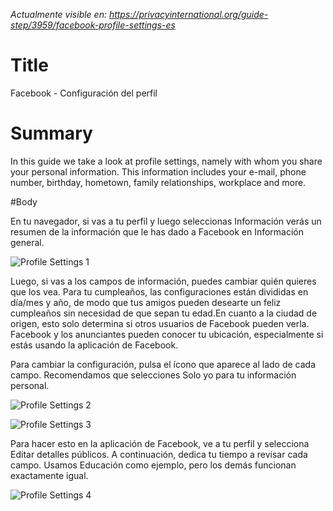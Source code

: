 *Actualmente visible en: https://privacyinternational.org/guide-step/3959/facebook-profile-settings-es*

# Title

Facebook - Configuración del perfil

# Summary

In this guide we take a look at profile settings, namely with whom you share your personal information. This information includes your e-mail, phone number, birthday, hometown, family relationships, workplace and more.

#Body

En tu navegador, si vas a tu perfil y luego seleccionas Información verás un resumen de la información que le has dado a Facebook en Información general.

![Profile Settings 1](../../images/Facebook/fb-profile-1.png?raw=true)

Luego, si vas a los campos de información, puedes cambiar quién quieres que los vea. Para tu cumpleaños, las configuraciones están divididas en día/mes y año, de modo que tus amigos pueden desearte un feliz cumpleaños sin necesidad de que sepan tu edad.En cuanto a la ciudad de origen, esto solo determina si otros usuarios de Facebook pueden verla. Facebook y los anunciantes pueden conocer tu ubicación, especialmente si estás usando la aplicación de Facebook.

Para cambiar la configuración, pulsa el ícono que aparece al lado de cada campo. Recomendamos que selecciones Solo yo para tu información personal.

![Profile Settings 2](../../images/Facebook/fb-profile-2.png?raw=true)

![Profile Settings 3](../../images/Facebook/fb-profile-3.png?raw=true)

Para hacer esto en la aplicación de Facebook, ve a tu perfil y selecciona Editar detalles públicos. A continuación, dedica tu tiempo a revisar cada campo. Usamos Educación como ejemplo, pero los demás funcionan exactamente igual.

![Profile Settings 4](../../images/Facebook/fb-profile-4.gif?raw=true)
